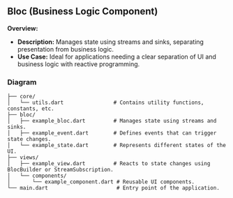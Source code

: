 ## Bloc (Business Logic Component)

**Overview:**

- **Description:** Manages state using streams and sinks, separating presentation from business logic.
- **Use Case:** Ideal for applications needing a clear separation of UI and business logic with reactive programming.

### Diagram

```lib/
├── core/
│   └── utils.dart                # Contains utility functions, constants, etc.
├── bloc/
│   ├── example_bloc.dart         # Manages state using streams and sinks.
│   ├── example_event.dart        # Defines events that can trigger state changes.
│   └── example_state.dart        # Represents different states of the UI.
├── views/
│   ├── example_view.dart         # Reacts to state changes using BlocBuilder or StreamSubscription.
│   └── components/
│       └── example_component.dart # Reusable UI components.
└── main.dart                      # Entry point of the application.


```
